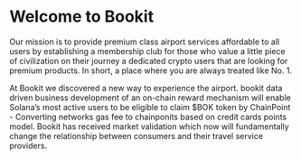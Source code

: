 # Welcome to Bookit
Our mission is to provide premium class airport services affordable to all users by establishing a membership club for those who value a little piece of civilization on their journey a dedicated crypto users that are looking for premium products. In short, a place where you are always treated like No. 1.

At Bookit we discovered a new way to experience the airport.
bookit data driven business development of an on-chain reward mechanism will enable Solana’s most active users to be eligible to claim $BOK token by ChainPoint - Converting networks gas fee to chainponits based on credit cards points model.
Bookit has received market validation which now will fundamentally change the relationship between consumers and their travel service providers.
